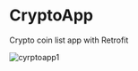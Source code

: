 # CryptoApp
 Crypto coin list app with Retrofit

![cyrptoapp1](https://user-images.githubusercontent.com/77243766/135095390-d45e81e5-8448-484a-aefc-f440154c7106.png)
